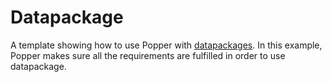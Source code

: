 # Datapackage

A template showing how to use Popper with [datapackages](https://frictionlessdata.io/data-packages/).
In this example, Popper makes sure all the requirements
are fulfilled in order to use datapackage.
